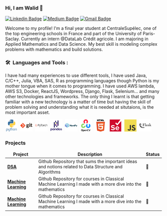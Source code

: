 ### Hi, I am Walid 👋

[![Linkedin Badge](https://img.shields.io/badge/-WalidHadri-blue?style=flat&logo=Linkedin&logoColor=white&link=https://www.linkedin.com/in/walid-hadri-16438b175)](https://www.linkedin.com/in/walid-hadri-16438b175/)
[![Medium Badge](https://img.shields.io/badge/-@walidhadri-000000?style=flat&labelColor=000000&logo=Medium&link=https://walidhadri.medium.com/)](https://https://walidhadri.medium.com/)
[![Gmail Badge](https://img.shields.io/badge/-wa.hadri.1-c14438?style=flat&logo=Gmail&logoColor=white&link=mailto:wa.hadri.1@gmail.com)](mailto:wa.hadri.1@gmail.com)

Welcome to my profile! I'm a final year student at CentraleSupélec, one of the top engineering schools in France and part of the University of Paris-Saclay. Currently an intern @DataLab Crédit agricole. I am majoring in Applied Mathematics and Data Science. My best skill is modeling complex problems with mathematics and build solutions.

### 🛠 &nbsp;Languages and Tools :

I have had many experiences to use different tools, I have used Java, C/C++, Julia, VBA, SAS, R as programming languages though Python is my mother tongue when it comes to programming. I have used AWS lambda, AWS S3, Docker, ReactJS, Wordpress, Django, Flask, Selenium... and many other technologies and frameworks. The only thing I learnt is that getting familiar with a new technology is a matter of time but having the skill of problem solving and understanding what it is needed at situtaions, is the most important asset.

<p>
<img src="https://github.com/devicons/devicon/blob/master/icons/python/python-original-wordmark.svg" title="Python" alt="Python" width="40" height="40"/>&nbsp;
<img src="https://github.com/devicons/devicon/blob/master/icons/git/git-original-wordmark.svg" title="Git" **alt="Git" width="40" height="40"/>&nbsp;
<img src="https://github.com/devicons/devicon/blob/master/icons/pytorch/pytorch-original-wordmark.svg" title="Pytorch" **alt="Pytorch" width="40" height="40"/>&nbsp;
<img src="https://github.com/devicons/devicon/blob/master/icons/pandas/pandas-original-wordmark.svg" title="pandas" **alt="pandas" width="40" height="40"/>&nbsp;
<img src="https://github.com/devicons/devicon/blob/master/icons/numpy/numpy-original-wordmark.svg" title="pandas" **alt="pandas" width="40" height="40"/>&nbsp;
<img src="https://github.com/devicons/devicon/blob/master/icons/opencv/opencv-original-wordmark.svg" title="pandas" **alt="pandas" width="40" height="40"/>&nbsp;
<img src="https://github.com/devicons/devicon/blob/master/icons/html5/html5-original-wordmark.svg" title="HTML" **alt="HTML" width="40" height="40"/>&nbsp;
<img src="https://github.com/devicons/devicon/blob/master/icons/selenium/selenium-original.svg" title="Selenium" **alt="Selenium" width="40" height="40"/>&nbsp;
<img src="https://github.com/devicons/devicon/blob/master/icons/javascript/javascript-original.svg" title="Pytorch" **alt="Pytorch" width="40" height="40"/>&nbsp;
<img src="https://github.com/devicons/devicon/blob/master/icons/flask/flask-original-wordmark.svg" title="Pytorch" **alt="Pytorch" width="40" height="40"/>&nbsp;
</p>

<h3>Projects</h3>
<table>
  <thead align="center">
    <tr border: none;>
      <td><b>Project</b></td>
      <td><b>Description</b></td>
      <td><b>Status</b></td>
    </tr>
  </thead>
  <tbody>
	  <tr>
      <td><a href="https://github.com/WalidHadri-Iron/DSA"><b>DSA</b></a></td>
      <td>Github Repository that sums the important ideas and notions related to Data Structure and Algorithms</td>
      <td>🚧</td>
    </tr>
    <tr>
      <td><a href="https://github.com/WalidHadri-Iron/MachineLearningLectures"><b>Machine Learning</b></a></td>
      <td>Github Repository for courses in Classical Machine Learning I made with a more dive into the mathematics</td>
      <td>🚧</td>
    </tr>
    <tr>
      <td><a href="https://github.com/WalidHadri-Iron/MachineLearningLectures"><b>Machine Learning</b></a></td>
      <td>Github Repository for courses in Classical Machine Learning I made with a more dive into the mathematics</td>
      <td>🚧</td>
    </tr>
  </tbody>
</table>
